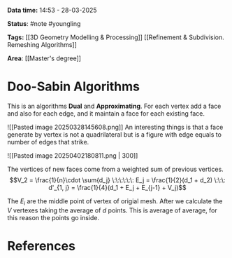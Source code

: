 **Data time:** 14:53 - 28-03-2025

**Status**: #note #youngling 

**Tags:** [[3D Geometry Modelling & Processing]] [[Refinement & Subdivision. Remeshing Algorithms]]

**Area**: [[Master's degree]]
# Doo-Sabin Algorithms

This is an algorithms **Dual** and **Approximating**. For each vertex add a face and also for each edge, and it maintain a face for each existing face.

![[Pasted image 20250328145608.png]]
An interesting things is that a face generate by vertex is not a quadrilateral but is a figure with edge equals to number of edges that strike. 

![[Pasted image 20250402180811.png | 300]]

The vertices of new faces come from a weighted sum of previous vertices.
$$V_2 = \frac{1}{n}\cdot \sum{d_j} \:\:\:\:\:\: E_j = \frac{1}{2}(d_1 + d_2) \:\:\: d'_{1, j} = \frac{1}{4}(d_1 + E_j + E_{j-1} + V_j)$$

The $E_i$ are the middle point of vertex of origial mesh. After we calculate the $V$ vertexes taking the average of $d$ points. This is average of average, for this reason the points go inside.
# References